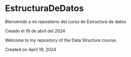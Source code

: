 # EstructuraDeDatos
Bienvenido a mi repositorio del curso de Estructura de datos

Creado el 19 de abril del 2024 

Welcome to my repository of the Data Structure course.

Created on April 19, 2024 
